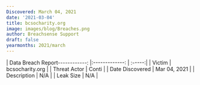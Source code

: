 ```yaml
---
Discovered: March 04, 2021
date: '2021-03-04'
title: bcsocharity.org
image: images/blog/Breaches.png
author: Breachsense Support
draft: false
yearmonths: 2021/march
---
```


| Data Breach Report------------:   |:-------------:    | :-----:|
| Victim    | bcsocharity.org      | 
| Threat Actor    | Conti      | 
| Date Discovered    | Mar 04, 2021      | 
| Description    | N/A      | 
| Leak Size    | N/A      | 


